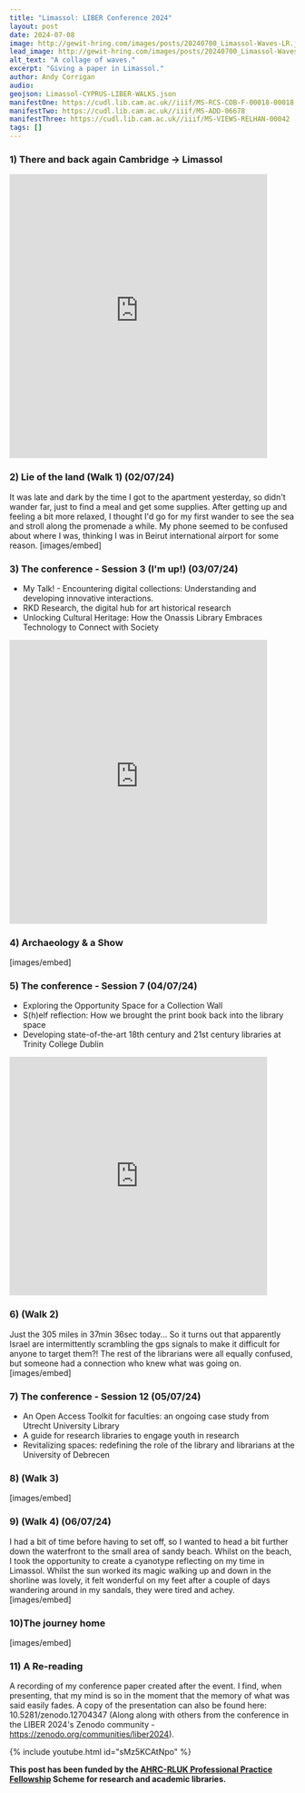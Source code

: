 ```yaml
---
title: "Limassol: LIBER Conference 2024"
layout: post
date: 2024-07-08
image: http://gewit-hring.com/images/posts/20240700_Limassol-Waves-LR.jpg
lead_image: http://gewit-hring.com/images/posts/20240700_Limassol-Waves-LR.jpg
alt_text: "A collage of waves."
excerpt: "Giving a paper in Limassol."
author: Andy Corrigan
audio:
geojson: Limassol-CYPRUS-LIBER-WALKS.json
manifestOne: https://cudl.lib.cam.ac.uk//iiif/MS-RCS-COB-F-00018-00018
manifestTwo: https://cudl.lib.cam.ac.uk//iiif/MS-ADD-06678
manifestThree: https://cudl.lib.cam.ac.uk//iiif/MS-VIEWS-RELHAN-00042
tags: []
---
```

### 1) There and back again Cambridge -> Limassol

<iframe src="https://fitzmuseum.cam.ac.uk/uv.html#?manifest={{ page.manifestOne }}&c=0&m=0&cv=9&config=&locales=en-GB:English (GB),cy-GB:Cymraeg,fr-FR:Français (FR),pl-PL:Polski,sv-SE:Svenska&r=0" width="90%" height="500" allowfullscreen frameborder="0"></iframe>

### 2) Lie of the land (Walk 1) (02/07/24)
It was late and dark by the time I got to the apartment yesterday, so didn't wander far, just to find a meal and get some supplies. After getting up and feeling a bit more relaxed, I thought I'd go for my first wander to see the sea and stroll along the promenade a while. My phone seemed to be confused about where I was, thinking I was in Beirut international airport for some reason.
[images/embed]

### 3) The conference - Session 3 (I'm up!) (03/07/24)
* My Talk! - Encountering digital collections: Understanding and developing innovative interactions.
* RKD Research, the digital hub for art historical research
* Unlocking Cultural Heritage: How the Onassis Library Embraces Technology to Connect with Society

<iframe src="https://fitzmuseum.cam.ac.uk/uv.html#?manifest={{ page.manifestOne }}&c=0&m=0&cv=13&config=&locales=en-GB:English (GB),cy-GB:Cymraeg,fr-FR:Français (FR),pl-PL:Polski,sv-SE:Svenska&r=0" width="90%" height="500" allowfullscreen frameborder="0"></iframe>

### 4) Archaeology & a Show 
[images/embed]

### 5) The conference - Session 7 (04/07/24)
* Exploring the Opportunity Space for a Collection Wall
* S(h)elf reflection: How we brought the print book back into the library space
* Developing state-of-the-art 18th century and 21st century libraries at Trinity College Dublin

<iframe src="https://uv-v4.netlify.app/uv.html#?manifest=https://digitalcollections.tcd.ie/concern/works/hm50tr726/manifest.json&c=0&m=0&cv=65&config=&locales=en-GB:English (GB),cy-GB:Cymraeg,fr-FR:Français (FR),pl-PL:Polski,sv-SE:Svenska&xywh=-1,-1107,4909,5363&r=0" width="90%" height="420" allowfullscreen frameborder="0"></iframe>

### 6) (Walk 2)
Just the 305 miles in 37min 36sec today... So it turns out that apparently Israel are intermittently scrambling the gps signals to make it difficult for anyone to target them?! The rest of the librarians were all equally confused, but someone had a connection who knew what was going on. 
[images/embed]

### 7) The conference - Session 12 (05/07/24)
* An Open Access Toolkit for faculties: an ongoing case study from Utrecht University Library
* A guide for research libraries to engage youth in research
* Revitalizing spaces: redefining the role of the library and librarians at the University of Debrecen

### 8) (Walk 3)
[images/embed]

### 9) (Walk 4) (06/07/24)
I had a bit of time before having to set off, so I wanted to head a bit further down the waterfront to the small area of sandy beach. Whilst on the beach, I took the opportunity to create a cyanotype reflecting on my time in Limassol. Whilst the sun worked its magic walking up and down in the shorline was lovely, it felt wonderful on my feet after a couple of days wandering around in my sandals, they were tired and achey.
[images/embed]

### 10)The journey home
[images/embed]

### 11) A Re-reading
A recording of my conference paper created after the event. I find, when presenting, that my mind is so in the moment that the memory of what was said easily fades. A copy of the presentation can also be found here: 10.5281/zenodo.12704347 (Along along with others from the conference in the LIBER 2024's Zenodo community - https://zenodo.org/communities/liber2024).

{% include youtube.html id="sMz5KCAtNpo" %}  


**This post has been funded by the [AHRC-RLUK Professional Practice Fellowship](https://www.rluk.ac.uk/ppfs-fellows-2/) Scheme for research and academic libraries.**
